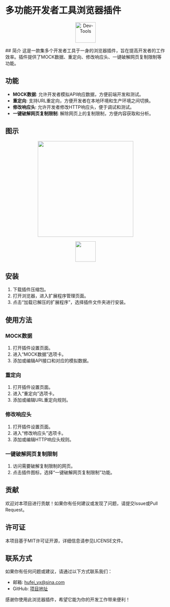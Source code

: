 # 多功能开发者工具浏览器插件
<p align="center">
  <img alt="Dev-Tools" src="https://github.com/fred-hu/images/raw/main/icon.png" width="64"/>
</p>
## 简介
这是一款集多个开发者工具于一身的浏览器插件，旨在提高开发者的工作效率。插件提供了MOCK数据、重定向、修改响应头、一键破解网页复制限制等功能。

## 功能
- **MOCK数据**: 允许开发者模拟API响应数据，方便前端开发和测试。
- **重定向**: 支持URL重定向，方便开发者在本地环境和生产环境之间切换。
- **修改响应头**: 允许开发者修改HTTP响应头，便于调试和测试。
- **一键破解网页复制限制**: 解除网页上的复制限制，方便内容获取和分析。

## 图示
<p align="center">
  <img src="https://github.com/fred-hu/images/raw/main/iShot_2024-06-29_22.21.59.png" width="300"/>
</p>
<p align="center">
  <img src="https://github.com/fred-hu/images/raw/main/iShot_2024-06-29_22.22.16.png" width="64"/>
</p>

## 安装
1. 下载插件压缩包。
2. 打开浏览器，进入扩展程序管理页面。
3. 点击“加载已解压的扩展程序”，选择插件文件夹进行安装。

## 使用方法
### MOCK数据
1. 打开插件设置页面。
2. 进入“MOCK数据”选项卡。
3. 添加或编辑API接口和对应的模拟数据。

### 重定向
1. 打开插件设置页面。
2. 进入“重定向”选项卡。
3. 添加或编辑URL重定向规则。

### 修改响应头
1. 打开插件设置页面。
2. 进入“修改响应头”选项卡。
3. 添加或编辑HTTP响应头规则。

### 一键破解网页复制限制
1. 访问需要破解复制限制的网页。
2. 点击插件图标，选择“一键破解网页复制限制”功能。

## 贡献
欢迎对本项目进行贡献！如果你有任何建议或发现了问题，请提交Issue或Pull Request。

## 许可证
本项目基于MIT许可证开源，详细信息请参见LICENSE文件。

## 联系方式
如果你有任何问题或建议，请通过以下方式联系我们：
- 邮箱: hufei_yx@sina.com
- GitHub: [项目地址](https://github.com/fred-hu/dev-tools-for-browser)

感谢你使用此浏览器插件，希望它能为你的开发工作带来便利！
